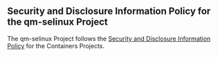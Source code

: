 ## Security and Disclosure Information Policy for the qm-selinux Project

The qm-selinux Project follows the [Security and Disclosure Information Policy](https://github.com/containers/common/blob/master/SECURITY.md) for the Containers Projects.

